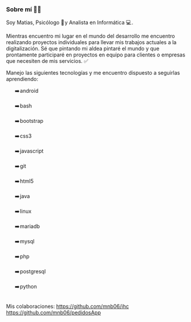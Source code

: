 ### Sobre mí 👨‍💻 

<!--
**m-cea/m-cea** is a ✨ _special_ ✨ repository because its `README.md` (this file) appears on your GitHub profile.

Here are some ideas to get you started:

- 🔭 I’m currently working on ...
- 🌱 I’m currently learning ...
- 👯 I’m looking to collaborate on ...
- 🤔 I’m looking for help with ...
- 💬 Ask me about ...
- 📫 How to reach me: ...
- 😄 Pronouns: ...
- ⚡ Fun fact: ...
-->


Soy Matias, Psicólogo 💬 y Analista en Informática 💻 . 

Mientras encuentro mi lugar en el mundo del desarrollo me encuentro realizando proyectos individuales para llevar mis trabajos actuales a la digitalización. Sé que pintando mi aldea pintaré el mundo y que prontamente participaré en proyectos en equipo para clientes o empresas que necesiten de mis servicios. ✅ 

Manejo las siguientes tecnologías y me encuentro dispuesto a seguirlas aprendiendo:
<ul type="none">
<li>➡️ android </li><br />
<li>➡️ bash </li><br />
<li>➡️ bootstrap </li><br />
<li>➡️ css3 </li><br />
<li>➡️ javascript </li><br />
<li>➡️ git </li><br />
<li>➡️ html5 </li><br />
<li>➡️ java </li><br />
<li>➡️ linux </li><br />
<li>➡️ mariadb </li><br />
<li>➡️ mysql </li><br />
<li>➡️ php </li><br />
<li>➡️ postgresql </li><br />
<li>➡️ python </li><br />
</ul>
  
Mis colaboraciones:
https://github.com/mnb06/ihc
https://github.com/mnb06/pedidosApp

  

